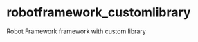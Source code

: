 robotframework_customlibrary
============================

Robot Framework framework with custom library
